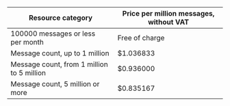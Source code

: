 | Resource category | Price per million messages, without VAT |
| ----- | ----- |
| 100000 messages or less per month | Free of charge |
| Message count, up to 1 million | $1.036833 |
| Message count, from 1 million to 5 million | $0.936000 |
| Message count, 5 million or more | $0.835167 |
